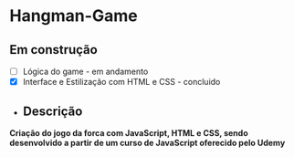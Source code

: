 # Hangman-Game
## Em construção
- [ ] Lógica do game - em andamento
- [x] Interface e Estilização com HTML e CSS - concluido 
- ## Descrição
**Criação do jogo da forca com JavaScript, HTML e CSS, sendo desenvolvido a partir de um curso de JavaScript oferecido pelo Udemy**
